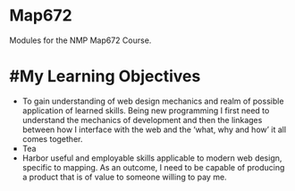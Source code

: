 # Map672
Modules for the NMP Map672 Course. 
# #My Learning Objectives

<ul>
  <li>To gain understanding of web design mechanics and realm of possible application of learned skills. Being new programming I first need to understand the mechanics of development and then the linkages between how I interface with the web and the ‘what, why and how’ it all comes together.  </li>
  <li type="square">Tea</li>
  <li>Harbor useful and employable skills applicable to modern web design, specific to mapping. As an outcome, I need to be capable of producing a product that is of value to someone willing to pay me. </li>
</ul>
